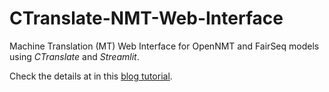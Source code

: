 # CTranslate-NMT-Web-Interface
Machine Translation (MT) Web Interface for OpenNMT and FairSeq models using *CTranslate* and *Streamlit*.

Check the details at in this [blog tutorial](https://blog.machinetranslation.io/nmt-web-interface/).
